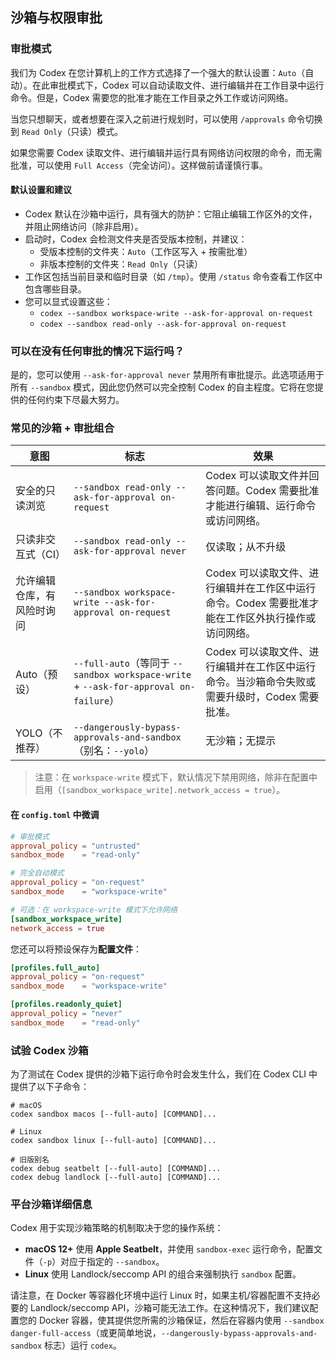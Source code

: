 <!-- 翻译信息
原文档: sandbox.md
上游提交: 77a8b7fdeb4f9eff816acc14d0e96d3d92e61210
最后同步: 2025-10-17
翻译状态: 已完成
-->

## 沙箱与权限审批

### 审批模式

我们为 Codex 在您计算机上的工作方式选择了一个强大的默认设置：`Auto`（自动）。在此审批模式下，Codex 可以自动读取文件、进行编辑并在工作目录中运行命令。但是，Codex 需要您的批准才能在工作目录之外工作或访问网络。

当您只想聊天，或者想要在深入之前进行规划时，可以使用 `/approvals` 命令切换到 `Read Only`（只读）模式。

如果您需要 Codex 读取文件、进行编辑并运行具有网络访问权限的命令，而无需批准，可以使用 `Full Access`（完全访问）。这样做前请谨慎行事。

#### 默认设置和建议

- Codex 默认在沙箱中运行，具有强大的防护：它阻止编辑工作区外的文件，并阻止网络访问（除非启用）。
- 启动时，Codex 会检测文件夹是否受版本控制，并建议：
  - 受版本控制的文件夹：`Auto`（工作区写入 + 按需批准）
  - 非版本控制的文件夹：`Read Only`（只读）
- 工作区包括当前目录和临时目录（如 `/tmp`）。使用 `/status` 命令查看工作区中包含哪些目录。
- 您可以显式设置这些：
  - `codex --sandbox workspace-write --ask-for-approval on-request`
  - `codex --sandbox read-only --ask-for-approval on-request`

### 可以在没有任何审批的情况下运行吗？

是的，您可以使用 `--ask-for-approval never` 禁用所有审批提示。此选项适用于所有 `--sandbox` 模式，因此您仍然可以完全控制 Codex 的自主程度。它将在您提供的任何约束下尽最大努力。

### 常见的沙箱 + 审批组合

| 意图                         | 标志                                                                                        | 效果                                                                                                             |
| ---------------------------- | ------------------------------------------------------------------------------------------- | ---------------------------------------------------------------------------------------------------------------- |
| 安全的只读浏览               | `--sandbox read-only --ask-for-approval on-request`                                         | Codex 可以读取文件并回答问题。Codex 需要批准才能进行编辑、运行命令或访问网络。                                   |
| 只读非交互式（CI）           | `--sandbox read-only --ask-for-approval never`                                              | 仅读取；从不升级                                                                                                 |
| 允许编辑仓库，有风险时询问   | `--sandbox workspace-write --ask-for-approval on-request`                                   | Codex 可以读取文件、进行编辑并在工作区中运行命令。Codex 需要批准才能在工作区外执行操作或访问网络。               |
| Auto（预设）                 | `--full-auto`（等同于 `--sandbox workspace-write` + `--ask-for-approval on-failure`）       | Codex 可以读取文件、进行编辑并在工作区中运行命令。当沙箱命令失败或需要升级时，Codex 需要批准。                   |
| YOLO（不推荐）               | `--dangerously-bypass-approvals-and-sandbox`（别名：`--yolo`）                              | 无沙箱；无提示                                                                                                   |

> 注意：在 `workspace-write` 模式下，默认情况下禁用网络，除非在配置中启用（`[sandbox_workspace_write].network_access = true`）。

#### 在 `config.toml` 中微调

```toml
# 审批模式
approval_policy = "untrusted"
sandbox_mode    = "read-only"

# 完全自动模式
approval_policy = "on-request"
sandbox_mode    = "workspace-write"

# 可选：在 workspace-write 模式下允许网络
[sandbox_workspace_write]
network_access = true
```

您还可以将预设保存为**配置文件**：

```toml
[profiles.full_auto]
approval_policy = "on-request"
sandbox_mode    = "workspace-write"

[profiles.readonly_quiet]
approval_policy = "never"
sandbox_mode    = "read-only"
```

### 试验 Codex 沙箱

为了测试在 Codex 提供的沙箱下运行命令时会发生什么，我们在 Codex CLI 中提供了以下子命令：

```
# macOS
codex sandbox macos [--full-auto] [COMMAND]...

# Linux
codex sandbox linux [--full-auto] [COMMAND]...

# 旧版别名
codex debug seatbelt [--full-auto] [COMMAND]...
codex debug landlock [--full-auto] [COMMAND]...
```

### 平台沙箱详细信息

Codex 用于实现沙箱策略的机制取决于您的操作系统：

- **macOS 12+** 使用 **Apple Seatbelt**，并使用 `sandbox-exec` 运行命令，配置文件（`-p`）对应于指定的 `--sandbox`。
- **Linux** 使用 Landlock/seccomp API 的组合来强制执行 `sandbox` 配置。

请注意，在 Docker 等容器化环境中运行 Linux 时，如果主机/容器配置不支持必要的 Landlock/seccomp API，沙箱可能无法工作。在这种情况下，我们建议配置您的 Docker 容器，使其提供您所需的沙箱保证，然后在容器内使用 `--sandbox danger-full-access`（或更简单地说，`--dangerously-bypass-approvals-and-sandbox` 标志）运行 `codex`。
